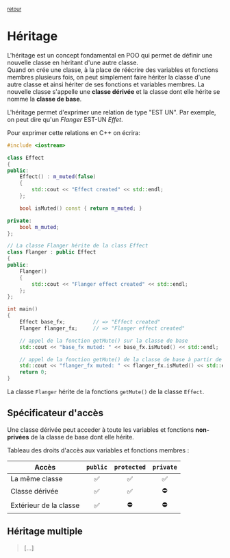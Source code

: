 <p><sup><a href="readme.md">retour</a></sup></p>

# Héritage

L'héritage est un concept fondamental en POO qui permet de définir une nouvelle classe en héritant d'une autre classe.    
Quand on crée une classe, à la place de réécrire des variables et fonctions membres plusieurs fois, on peut simplement faire hériter la classe d'une autre classe et ainsi hériter de ses fonctions et variables membres. La nouvelle classe s'appelle une **classe dérivée** et la classe dont elle hérite se nomme la **classe de base**.

L'héritage permet d'exprimer une relation de type "EST UN". Par exemple, on peut dire qu'un *Flanger* EST-UN *Effet*.

Pour exprimer cette relations en C++ on écrira:

```cpp
#include <iostream>

class Effect
{
public:
    Effect() : m_muted(false)
    {
        std::cout << "Effect created" << std::endl;
    };

    bool isMuted() const { return m_muted; }

private:
    bool m_muted;
};

// La classe Flanger hérite de la class Effect
class Flanger : public Effect
{
public:
    Flanger()
    {
        std::cout << "Flanger effect created" << std::endl;
    };
};

int main()
{
    Effect base_fx;         // => "Effect created"
    Flanger flanger_fx;     // => "Flanger effect created"

    // appel de la fonction getMute() sur la classe de base
    std::cout << "base_fx muted: " << base_fx.isMuted() << std::endl;

    // appel de la fonction getMute() de la classe de base à partir de la classe dérivée
    std::cout << "flanger_fx muted: " << flanger_fx.isMuted() << std::endl;
    return 0;
}
```

La classe `Flanger` hérite de la fonctions `getMute()` de la classe `Effect`.

## Spécificateur d'accès

Une classe dérivée peut acceder à toute les variables et fonctions **non-privées** de la classe de base dont elle hérite.

Tableau des droits d'accès aux variables et fonctions membres :

| Accès                  |      `public`      |     `protected`    |      `private`     |
|------------------------|:------------------:|:------------------:|:------------------:|
| La même classe         | :white_check_mark: | :white_check_mark: | :white_check_mark: |
| Classe dérivée         | :white_check_mark: | :white_check_mark: |     :no_entry:     |
| Extérieur de la classe | :white_check_mark: |     :no_entry:     |     :no_entry:     |

## Héritage multiple

> [...]
